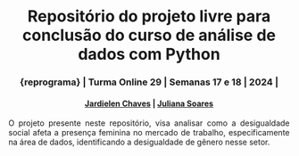 <h1 align="center">
  Repositório do projeto livre para conclusão do curso de análise de dados com Python
</h1>

<h3 align="center">{reprograma} | Turma Online 29 | Semanas 17 e 18 | 2024 |</h3>

<h4 align="center">
  
  [Jardielen Chaves](https://www.linkedin.com/in/jardielen-chaves/) | [Juliana Soares](https://www.linkedin.com/in/julianasilvasoares/)
  
</h4>

<p align="justify">
  O projeto presente neste repositório, visa analisar como a desigualdade social afeta a presença feminina no mercado de trabalho, especificamente na área de dados, identificando a desigualdade de gênero nesse setor.
</p>
